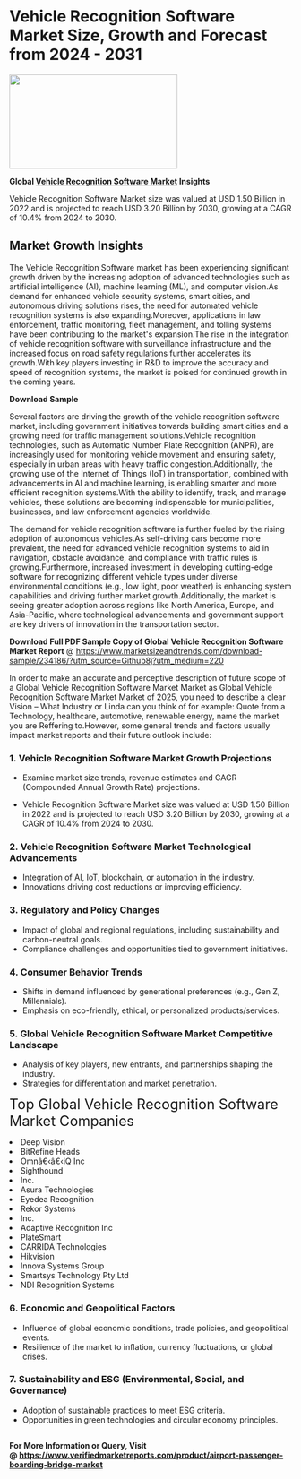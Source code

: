 <H1>Vehicle Recognition Software Market Size, Growth and Forecast from 2024 - 2031</H1><img class="aligncenter size-medium wp-image-584254" src="https://thirdeyenews.in/wp-content/uploads/2024/09/Global-Market-Research-300x168.jpeg" alt="" width="300" height="168" /><p><strong>Global&nbsp;<a href="https://www.marketsizeandtrends.com/download-sample/234186/?utm_source=Github8j?utm_medium=220">Vehicle Recognition Software Market</a> Insights</strong></p><p>Vehicle Recognition Software Market size was valued at USD 1.50 Billion in 2022 and is projected to reach USD 3.20 Billion by 2030, growing at a CAGR of 10.4% from 2024 to 2030.</p><p><h2>Market Growth Insights</h2> <p>The Vehicle Recognition Software market has been experiencing significant growth driven by the increasing adoption of advanced technologies such as artificial intelligence (AI), machine learning (ML), and computer vision.As demand for enhanced vehicle security systems, smart cities, and autonomous driving solutions rises, the need for automated vehicle recognition systems is also expanding.Moreover, applications in law enforcement, traffic monitoring, fleet management, and tolling systems have been contributing to the market's expansion.The rise in the integration of vehicle recognition software with surveillance infrastructure and the increased focus on road safety regulations further accelerates its growth.With key players investing in R&D to improve the accuracy and speed of recognition systems, the market is poised for continued growth in the coming years.</p> <p><strong>Download Sample</strong></p> <p>Several factors are driving the growth of the vehicle recognition software market, including government initiatives towards building smart cities and a growing need for traffic management solutions.Vehicle recognition technologies, such as Automatic Number Plate Recognition (ANPR), are increasingly used for monitoring vehicle movement and ensuring safety, especially in urban areas with heavy traffic congestion.Additionally, the growing use of the Internet of Things (IoT) in transportation, combined with advancements in AI and machine learning, is enabling smarter and more efficient recognition systems.With the ability to identify, track, and manage vehicles, these solutions are becoming indispensable for municipalities, businesses, and law enforcement agencies worldwide.</p> <p>The demand for vehicle recognition software is further fueled by the rising adoption of autonomous vehicles.As self-driving cars become more prevalent, the need for advanced vehicle recognition systems to aid in navigation, obstacle avoidance, and compliance with traffic rules is growing.Furthermore, increased investment in developing cutting-edge software for recognizing different vehicle types under diverse environmental conditions (e.g., low light, poor weather) is enhancing system capabilities and driving further market growth.Additionally, the market is seeing greater adoption across regions like North America, Europe, and Asia-Pacific, where technological advancements and government support are key drivers of innovation in the transportation sector.</p> <p><span class=""><strong>Download Full PDF Sample Copy of Global Vehicle Recognition Software Market Report</strong> @ <a href="https://www.marketsizeandtrends.com/download-sample/234186/?utm_source=Github8j?utm_medium=220" target="_blank">https://www.marketsizeandtrends.com/download-sample/234186/?utm_source=Github8j?utm_medium=220</a></span></p><p>In order to make an accurate and perceptive description of future scope of a Global&nbsp;Vehicle Recognition Software Market Market as Global&nbsp;Vehicle Recognition Software Market Market of 2025, you need to describe a clear Vision &ndash; What Industry or Linda can you think of for example: Quote from a Technology, healthcare, automotive, renewable energy, name the market you are Reffering to.However, some general trends and factors usually impact market reports and their future outlook include:</p><h3>1.&nbsp;<strong>Vehicle Recognition Software Market Growth Projections</strong></h3><ul><li>Examine market size trends, revenue estimates and CAGR (Compounded Annual Growth Rate) projections.</li><li><p>Vehicle Recognition Software Market size was valued at USD 1.50 Billion in 2022 and is projected to reach USD 3.20 Billion by 2030, growing at a CAGR of 10.4% from 2024 to 2030.</p></li></ul><h3>2.&nbsp;<strong>Vehicle Recognition Software Market Technological Advancements</strong></h3><ul><li>Integration of AI, IoT, blockchain, or automation in the industry.</li><li>Innovations driving cost reductions or improving efficiency.</li></ul><h3>3.&nbsp;<strong>Regulatory and Policy Changes</strong></h3><ul><li>Impact of global and regional regulations, including sustainability and carbon-neutral goals.</li><li>Compliance challenges and opportunities tied to government initiatives.</li></ul><h3>4.&nbsp;<strong>Consumer Behavior Trends</strong></h3><ul><li>Shifts in demand influenced by generational preferences (e.g., Gen Z, Millennials).</li><li>Emphasis on eco-friendly, ethical, or personalized products/services.</li></ul><h3>5.&nbsp;<strong>Global Vehicle Recognition Software Market Competitive Landscape</strong></h3><ul><li>Analysis of key players, new entrants, and partnerships shaping the industry.</li><li>Strategies for differentiation and market penetration.</li></ul><p data-pm-slice="1 1 []"><span style="color: inherit; font-family: inherit; font-size: 25px;">Top Global Vehicle Recognition Software Market Companies</span></p><div class="" data-test-id=""><p><li>Deep Vision</li><li> BitRefine Heads</li><li> Omnâ€‹â€‹iQ Inc</li><li> Sighthound</li><li> Inc.</li><li> Asura Technologies</li><li> Eyedea Recognition</li><li> Rekor Systems</li><li> Inc.</li><li> Adaptive Recognition Inc</li><li> PlateSmart</li><li> CARRIDA Technologies</li><li> Hikvision</li><li> Innova Systems Group</li><li> Smartsys Technology Pty Ltd</li><li> NDI Recognition Systems</li></p></div><h3>6.&nbsp;<strong>Economic and Geopolitical Factors</strong></h3><ul><li>Influence of global economic conditions, trade policies, and geopolitical events.</li><li>Resilience of the market to inflation, currency fluctuations, or global crises.</li></ul><h3>7.&nbsp;<strong>Sustainability and ESG (Environmental, Social, and Governance)</strong></h3><ul><li>Adoption of sustainable practices to meet ESG criteria.</li><li>Opportunities in green technologies and circular economy principles.</li></ul><h2><strong style="font-size: 14px;">For More Information or Query, Visit @&nbsp;</strong><a style="background-color: #ffffff; font-size: 14px;" href="https://www.marketsizeandtrends.com/report/vehicle-recognition-software-market/" target="_blank">https://www.verifiedmarketreports.com/product/airport-passenger-boarding-bridge-market</a></h2>
